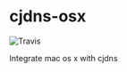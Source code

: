 cjdns-osx
=========
![Travis](https://travis-ci.org/mazz/cjdns-osx.svg?branch=develop)

Integrate mac os x with cjdns
